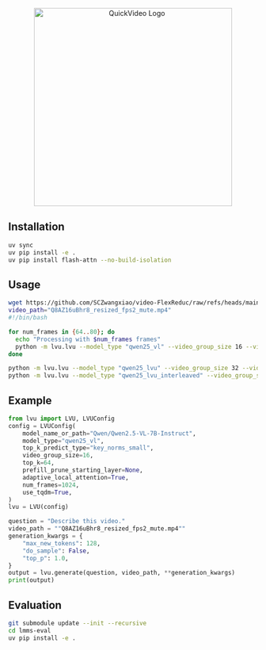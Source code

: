 <p align="center">
  <img src="https://github.com/TIGER-AI-Lab/QuickVideo/raw/main/assets/logo.png" alt="QuickVideo Logo" width="400"/>
</p>

## Installation

```bash
uv sync
uv pip install -e .
uv pip install flash-attn --no-build-isolation
```

## Usage

```bash
wget https://github.com/SCZwangxiao/video-FlexReduc/raw/refs/heads/main/misc/Q8AZ16uBhr8_resized_fps2_mute.mp4
video_path="Q8AZ16uBhr8_resized_fps2_mute.mp4"
#!/bin/bash

for num_frames in {64..80}; do
  echo "Processing with $num_frames frames"
  python -m lvu.lvu --model_type "qwen25_vl" --video_group_size 16 --video_path $video_path --num_frames $num_frames
done

python -m lvu.lvu --model_type "qwen25_lvu" --video_group_size 32 --video_path $video_path
python -m lvu.lvu --model_type "qwen25_lvu_interleaved" --video_group_size 32 --video_path $video_path
```

## Example

```python
from lvu import LVU, LVUConfig
config = LVUConfig(
    model_name_or_path="Qwen/Qwen2.5-VL-7B-Instruct", 
    model_type="qwen25_vl",
    top_k_predict_type="key_norms_small",
    video_group_size=16,
    top_k=64,
    prefill_prune_starting_layer=None,
    adaptive_local_attention=True,
    num_frames=1024,
    use_tqdm=True,
)
lvu = LVU(config)

question = "Describe this video."
video_path = ""Q8AZ16uBhr8_resized_fps2_mute.mp4""
generation_kwargs = {
    "max_new_tokens": 128,
    "do_sample": False,
    "top_p": 1.0,
}
output = lvu.generate(question, video_path, **generation_kwargs)
print(output)
```

## Evaluation
```bash
git submodule update --init --recursive
cd lmms-eval
uv pip install -e .
```
